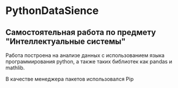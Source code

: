 # PythonDataSience
<h2>Самостоятельная работа по предмету "Интеллектуальные системы"</h2>
Работа построена на анализе данных с использованием языка программирования python, а также таких библиотек как pandas и mathlib. 

В качестве менеджера пакетов использовался Pip
